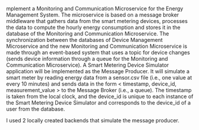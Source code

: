 mplement a Monitoring and Communication Microservice for the Energy Management System.
The microservice is based on a message broker middleware that gathers data from the smart
metering devices, processes the data to compute the hourly energy consumption and stores it in
the database of the Monitoring and Communication Microservice.
The synchronization between the databases of Device Management Microservice and the new
Monitoring and Communication Microservice is made through an event-based system that uses a
topic for device changes (sends device information through a queue for the Monitoring and
Communication Microservice).
A Smart Metering Device Simulator application will be implemented as the Message Producer. It
will simulate a smart meter by reading energy data from a sensor.csv file (i.e., one value at every
10 minutes) and sends data in the form < timestamp, device_id, measurement_value > to the
Message Broker (i.e., a queue). The timestamp is taken from the local clock, and the device_id is
unique to each instance of the Smart Metering Device Simulator and corresponds to the device_id
of a user from the database.

I used 2 locally created backends that simulate the message producer.
